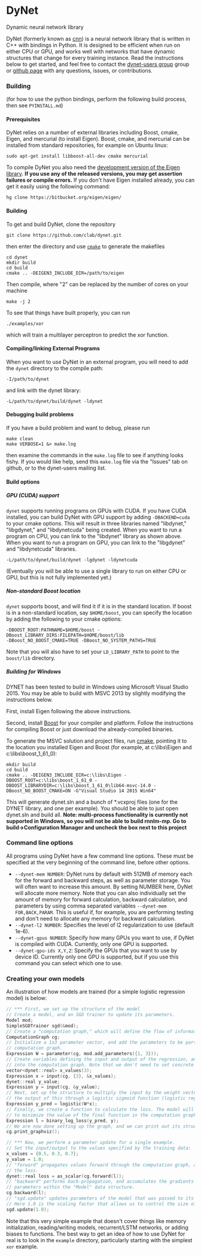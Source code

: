 # DyNet
Dynamic neural network library

DyNet (formerly known as [cnn](http://github.com/clab/cnn-v1)) is a neural network library that is written in C++ with bindings in Python. It is designed to be efficient when run on either CPU or GPU, and works well with networks that have dynamic structures that change for every training instance. Read the instructions below to get started, and feel free to contact the [dynet-users group](https://groups.google.com/forum/#!forum/dynet-users) group or [github page](http://github.com/clab/dynet) with any questions, issues, or contributions.

### Building

(for how to use the python bindings, perform the following build process, then see `PYINSTALL.md`)

#### Prerequisites

DyNet relies on a number of external libraries including Boost, cmake, Eigen, and mercurial (to install Eigen).
Boost, cmake, and mercurial can be installed from standard repositories, for example on Ubuntu linux:

    sudo apt-get install libboost-all-dev cmake mercurial

To compile DyNet you also need the [development version of the Eigen library](https://bitbucket.org/eigen/eigen). **If you use any of the released versions, you may get assertion failures or compile errors.** If you don't have Eigen installed already, you can get it easily using the following command:

    hg clone https://bitbucket.org/eigen/eigen/

#### Building

To get and build DyNet, clone the repository

    git clone https://github.com/clab/dynet.git

then enter the directory and use [`cmake`](http://www.cmake.org/) to generate the makefiles

    cd dynet
    mkdir build
    cd build
    cmake .. -DEIGEN3_INCLUDE_DIR=/path/to/eigen

Then compile, where "2" can be replaced by the number of cores on your machine

    make -j 2

To see that things have built properly, you can run

    ./examples/xor

which will train a multilayer perceptron to predict the xor function.

#### Compiling/linking External Programs

When you want to use DyNet in an external program, you will need to add the `dynet`
directory to the compile path:

    -I/path/to/dynet

and link with the dynet library:

    -L/path/to/dynet/build/dynet -ldynet

#### Debugging build problems

If you have a build problem and want to debug, please run 

    make clean
    make VERBOSE=1 &> make.log

then examine the commands in the `make.log` file to see if anything looks fishy. If
you would like help, send this `make.log` file via the "Issues" tab on github, or to
the dynet-users mailing list.

#### Build options

##### GPU (CUDA) support

`dynet` supports running programs on GPUs with CUDA. If you have CUDA installed, you
can build DyNet with GPU support by adding `-DBACKEND=cuda` to your cmake options.
This will result in three libraries named "libdynet," "libgdynet," and "libdynetcuda" being 
created. When you want to run a program on CPU, you can link to the "libdynet" library as
shown above. When you want to run a program on GPU, you can link to the "libgdynet" and 
"libdynetcuda" libraries.

    -L/path/to/dynet/build/dynet -lgdynet -ldynetcuda

(Eventually you will be able to use a single library to run on either CPU or GPU, but this is
not fully implemented yet.)

##### Non-standard Boost location

`dynet` supports boost, and will find it if it is in the standard location. If boost is
in a non-standard location, say `$HOME/boost`, you can specify the location by adding
the following to your cmake options:

    -DBOOST_ROOT:PATHNAME=$HOME/boost -DBoost_LIBRARY_DIRS:FILEPATH=$HOME/boost/lib
    -DBoost_NO_BOOST_CMAKE=TRUE -DBoost_NO_SYSTEM_PATHS=TRUE

Note that you will also have to set your `LD_LIBRARY_PATH` to point to the `boost/lib`
directory.

##### Building for Windows

DYNET has been tested to build in Windows using Microsoft Visual Studio 2015. You may be able to build with MSVC 2013 by slightly modifying the instructions below.

First, install Eigen following the above instructions.

Second, install [Boost](http://www.boost.org/) for your compiler and platform. Follow the instructions for compiling Boost or just download the already-compiled binaries.

To generate the MSVC solution and project files, run [cmake](http://www.cmake.org), pointing it to the location you installed Eigen and Boost (for example, at c:\libs\Eigen and c:\libs\boost_1_61_0):

    mkdir build
    cd build
    cmake .. -DEIGEN3_INCLUDE_DIR=c:\libs\Eigen -DBOOST_ROOT=c:\libs\boost_1_61_0 -DBOOST_LIBRARYDIR=c:\libs\boost_1_61_0\lib64-msvc-14.0 -DBoost_NO_BOOST_CMAKE=ON -G"Visual Studio 14 2015 Win64"

This will generate dynet.sln and a bunch of \*.vcxproj files (one for the DYNET library, and one per example). You should be able to just open dynet.sln and build all. **Note: multi-process functionality is currently not supported in Windows, so you will not be able to build rnnlm-mp. Go to build->Configuration Manager and uncheck the box next to this project**

### Command line options

All programs using DyNet have a few command line options. These must be specified at the
very beginning of the command line, before other options.

* `--dynet-mem NUMBER`: DyNet runs by default with 512MB of memory each for the forward and
  backward steps, as well as parameter storage. You will often want to increase this amount.
  By setting NUMBER here, DyNet will allocate more memory. Note that you can also individually
  set the amount of memory for forward calculation, backward calculation, and parameters
  by using comma separated variables `--dynet-mem FOR,BACK,PARAM`. This is useful if, for
  example, you are performing testing and don't need to allocate any memory for backward
  calculation.
* `--dynet-l2 NUMBER`: Specifies the level of l2 regularization to use (default 1e-6).
* `--dynet-gpus NUMBER`: Specify how many GPUs you want to use, if DyNet is compiled with CUDA.
  Currently, only one GPU is supported.
* `--dynet-gpu-ids X,Y,Z`: Specify the GPUs that you want to use by device ID. Currently only
  one GPU is supported, but if you use this command you can select which one to use.

### Creating your own models

An illustration of how models are trained (for a simple logistic regression model) is below:

```c++
// *** First, we set up the structure of the model
// Create a model, and an SGD trainer to update its parameters.
Model mod;
SimpleSGDTrainer sgd(&mod);
// Create a "computation graph," which will define the flow of information.
ComputationGraph cg;
// Initialize a 1x3 parameter vector, and add the parameters to be part of the
// computation graph.
Expression W = parameter(cg, mod.add_parameters({1, 3}));
// Create variables defining the input and output of the regression, and load them
// into the computation graph. Note that we don't need to set concrete values yet.
vector<dynet::real> x_values(3);
Expression x = input(cg, {3}, &x_values);
dynet::real y_value;
Expression y = input(cg, &y_value);
// Next, set up the structure to multiply the input by the weight vector,  then run
// the output of this through a logistic sigmoid function (logistic regression).
Expression y_pred = logistic(W*x);
// Finally, we create a function to calculate the loss. The model will be optimized
// to minimize the value of the final function in the computation graph.
Expression l = binary_log_loss(y_pred, y);
// We are now done setting up the graph, and we can print out its structure:
cg.print_graphviz();

// *** Now, we perform a parameter update for a single example.
// Set the input/output to the values specified by the training data:
x_values = {0.5, 0.3, 0.7};
y_value = 1.0;
// "forward" propagates values forward through the computation graph, and returns
// the loss.
dynet::real loss = as_scalar(cg.forward(l));
// "backward" performs back-propagation, and accumulates the gradients of the
// parameters within the "Model" data structure.
cg.backward(l);
// "sgd.update" updates parameters of the model that was passed to its constructor.
// Here 1.0 is the scaling factor that allows us to control the size of the update.
sgd.update(1.0);
```

Note that this very simple example that doesn't cover things like memory initialization, reading/writing models, recurrent/LSTM networks, or adding biases to functions. The best way to get an idea of how to use DyNet for real is to look in the `example` directory, particularly starting with the simplest `xor` example.
